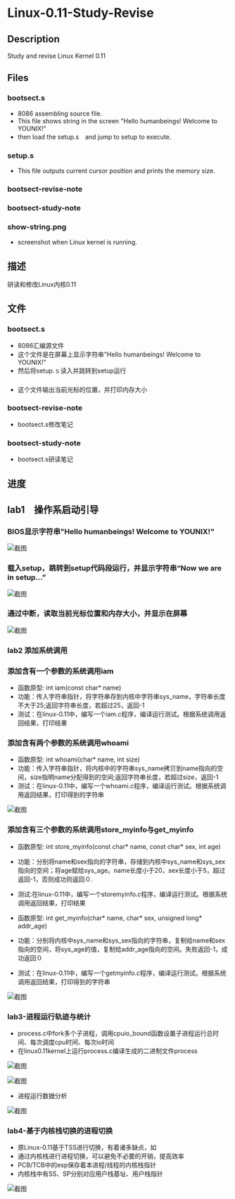 # Linux-0.11-Study-Revise
## Description
Study and revise Linux Kernel 0.11

## Files
### bootsect.s 
- 8086 assembling  source file.
- This file shows string in the screen "Hello humanbeings! Welcome to YOUNIX!"
- then load the setup.s　and jump to setup to execute.
### setup.s
- This file outputs current cursor position and prints the memory size.
### bootsect-revise-note
### bootsect-study-note 
### show-string.png
- screenshot when Linux kernel is running.

## 描述
研读和修改Linux内核0.11

## 文件
### bootsect.s
- 8086汇编源文件
- 这个文件是在屏幕上显示字符串"Hello humanbeings! Welcome to YOUNIX!"
- 然后将setup.ｓ读入并跳转到setup运行

### 
- 这个文件输出当前光标的位置，并打印内存大小
### bootsect-revise-note
- bootsect.s修改笔记
### bootsect-study-note 
- bootsect.s研读笔记


## 进度
## lab1　操作系启动引导
### BIOS显示字符串"Hello humanbeings! Welcome to YOUNIX!"

![截图](/images/show-string.png)
### 载入setup，跳转到setup代码段运行，并显示字符串“Now we are in setup...”
![截图](/images/setup.png)
### 通过中断，读取当前光标位置和内存大小，并显示在屏幕
![截图](/images/cur_mem.png)

### lab2 添加系统调用
### 添加含有一个参数的系统调用iam
- 函数原型: int iam(const char* name)
- 功能：传入字符串指针，将字符串存到内核中字符串sys_name，字符串长度不大于25;返回字符串长度，若超过25，返回-1
- 测试：在linux-0.11中，编写一个iam.c程序，编译运行测试。根据系统调用返回结果，打印结果

### 添加含有两个参数的系统调用whoami
- 函数原型: int whoami(char* name, int size)
- 功能：传入字符串指针，将内核中的字符串sys_name拷贝到name指向的空间，size指明name分配得到的空间;返回字符串长度，若超过size，返回-1
- 测试：在linux-0.11中，编写一个whoami.c程序，编译运行测试。根据系统调用返回结果，打印得到的字符串

![截图](/images/syscall.png)
### 添加含有三个参数的系统调用store_myinfo与get_myinfo
- 函数原型: int store_myinfo(const char* name, const char* sex, int age)
- 功能：分别将name和sex指向的字符串，存储到内核中sys_name和sys_sex指向的空间；将age赋给sys_age。name长度小于20，sex长度小于5，超过返回-1，否则成功则返回０.
- 测试:在linux-0.11中，编写一个storemyinfo.c程序，编译运行测试。根据系统调用返回结果，打印结果

- 函数原型: int get_myinfo(char* name, char* sex, unsigned long* addr_age)
- 功能：分别将内核中sys_name和sys_sex指向的字符串，复制给name和sex指向的空间，将sys_age的值，复制给addr_age指向的空间。失败返回-1，成功返回０
 - 测试：在linux-0.11中，编写一个getmyinfo.c程序，编译运行测试。根据系统调用返回结果，打印得到的字符串

![截图](/images/3syscall.png)

### lab3-进程运行轨迹与统计
- process.c中fork多个子进程，调用cpuio_bound函数设置子进程运行总时间、每次调度cpu时间、每次io时间
- 在linux0.11kernel上运行process.c编译生成的二进制文件process

![截图](/images/39991.png)

![截图](/images/39992.png)

- 进程运行数据分析

![截图](/images/39993.png)

### lab4-基于内核栈切换的进程切换
- 原Linux-0.11基于TSS进行切换，有着诸多缺点，如
- 通过内核栈进行进程切换，可以避免不必要的开销，提高效率
- PCB/TCB中的esp保存着本进程/线程的内核栈指针
- 内核栈中有SS、SP分别对应用户栈基址、用户栈指针

![截图](/images/lab4.png)






